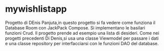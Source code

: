 # mywishlistapp

Progetto di DEnis Panjuta,in questo progetto si fa vedere
come funziona il Database Room con JackPack Compose.
Si implementano le basilari funzioni Crud.
Il progetto prende ad esempio una lista di desideri.
Come nei progetti precedenti Di Denis,si usa una classe Viewmodel
per passare i dati e una classe repository per interfacciarsi 
con le funzioni DAO del database.
